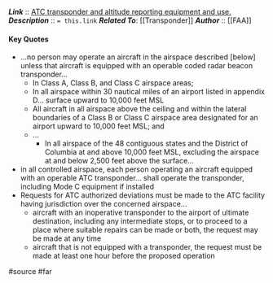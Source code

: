 ***Link***      :: [ATC transponder and altitude reporting equipment and use.](https://www.ecfr.gov/current/title-14/section-91.215)
***Description***      :: `= this.link`
***Related To***: [[Transponder]]
***Author*** :: [[FAA]]

#### Key Quotes
* ...no person may operate an aircraft in the airspace described \[below\] unless that aircraft is equipped with an operable coded radar beacon transponder...
	* In Class A, Class B, and Class C airspace areas;
	* In all airspace within 30 nautical miles of an airport listed in appendix D... surface upward to 10,000 feet MSL
	* All aircraft in all airspace above the ceiling and within the lateral boundaries of a Class B or Class C airspace area designated for an airport upward to 10,000 feet MSL; and
	* ...
		* In all airspace of the 48 contiguous states and the District of Columbia at and above 10,000 feet MSL, excluding the airspace at and below 2,500 feet above the surface...
* in all controlled airspace, each person operating an aircraft equipped with an operable ATC transponder... shall operate the transponder, including Mode C equipment if installed
* Requests for ATC authorized deviations must be made to the ATC facility having jurisdiction over the concerned airspace...
	* aircraft with an inoperative transponder to the airport of ultimate destination, including any intermediate stops, or to proceed to a place where suitable repairs can be made or both, the request may be made at any time
	* aircraft that is not equipped with a transponder, the request must be made at least one hour before the proposed operation

#source #far